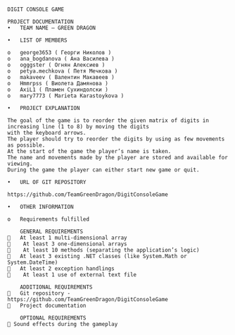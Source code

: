 	DIGIT CONSOLE GAME

	PROJECT DOCUMENTATION
	•	TEAM NAME – GREEN DRAGON

	•	LIST OF MEMBERS

	o	george3653 ( Георги Николов )
	o	ana_bogdanova ( Ана Василева )
	o	ogggster ( Огнян Алексиев )
	o	petya.mechkova ( Петя Мечкова )
	o	makaveev ( Валентин Макавеев )
	o	Hmmrpss ( Виолета Дамянова )
	o	AxiL1 ( Пламен Сухиндолски )
	o	mary7773 ( Marieta Karastoykova )

	•	PROJECT EXPLANATION
	
	The goal of the game is to reorder the given matrix of digits in increasing line (1 to 8) by moving the digits
	with the keyboard arrows. 
	The player should try to reorder the digits by using as few movements as possible. 
	At the start of the game the player’s name is taken.  
	The name and movements made by the player are stored and available for viewing. 
	During the game the player can either start new game or quit.

	•	URL OF GIT REPOSITORY
	
	https://github.com/TeamGreenDragon/DigitConsoleGame

	•	OTHER INFORMATION
	
	o	Requirements fulfilled
		
		GENERAL REQUIREMENTS
		At least 1 multi-dimensional array 
		 At least 3 one-dimensional arrays 
		 At least 10 methods (separating the application’s logic) 
		At least 3 existing .NET classes (like System.Math or System.DateTime) 
		At least 2 exception handlings 
		 At least 1 use of external text file
		
		ADDITIONAL REQUIREMENTS
		Git repository - https://github.com/TeamGreenDragon/DigitConsoleGame
		Project documentation
		
		OPTIONAL REQUIREMENTS
	 Sound effects during the gameplay

		
